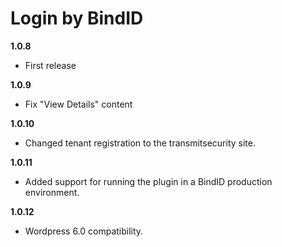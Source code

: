 # Login by BindID

**1.0.8**

* First release

**1.0.9**

* Fix "View Details" content

**1.0.10**

* Changed tenant registration to the transmitsecurity site.

**1.0.11**

* Added support for running the plugin in a BindID production environment.

**1.0.12**

* Wordpress 6.0 compatibility.